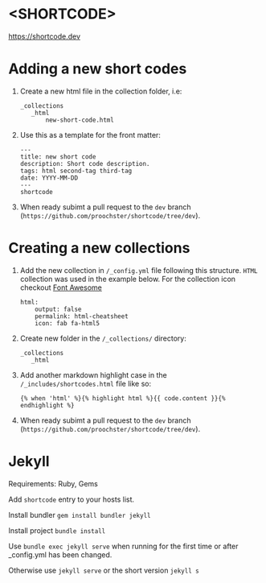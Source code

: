# \<SHORTCODE>

https://shortcode.dev

# Adding a new short codes

1. Create a new html file in the collection folder, i.e:

     ```
     _collections
        _html
            new-short-code.html
     ```

2. Use this as a template for the front matter:

    ```
    ---
    title: new short code
    description: Short code description.  
    tags: html second-tag third-tag
    date: YYYY-MM-DD
    ---
    shortcode
    ```

3. When ready subimt a pull request to the `dev` branch (`https://github.com/proochster/shortcode/tree/dev`). 

# Creating a new collections

1. Add the new collection in `/_config.yml` file following this structure. `HTML` collection was used in the example below. For the collection icon checkout [Font Awesome](https://fontawesome.com/cheatsheet)

    ```
    html:
        output: false
        permalink: html-cheatsheet
        icon: fab fa-html5
    ```

2. Create new folder in the `/_collections/` directory:

     ```
     _collections
        _html
     ```

3. Add another markdown highlight case in the `/_includes/shortcodes.html` file like so:

    ``` liquid
    {% when 'html' %}{% highlight html %}{{ code.content }}{% endhighlight %} 
    ```  

4. When ready subimt a pull request to the `dev` branch (`https://github.com/proochster/shortcode/tree/dev`).  

# Jekyll

Requirements: Ruby, Gems

Add `shortcode` entry to your hosts list.

Install bundler `gem install bundler jekyll`

Install project `bundle install`

Use `bundle exec jekyll serve` when running for the first time or after _config.yml has been changed.

Otherwise use `jekyll serve` or the short version `jekyll s`

<!-- # Webepack

... -->
